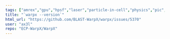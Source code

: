 ```yaml
---
tags: ["amrex","gpu","hpsf","laser","particle-in-cell","physics","pic","plasma","research","simulation"]
title: "`warpx --version`"
html_url: "https://github.com/BLAST-WarpX/warpx/issues/5370"
user: "ax3l"
repo: "ECP-WarpX/WarpX"
---
```



